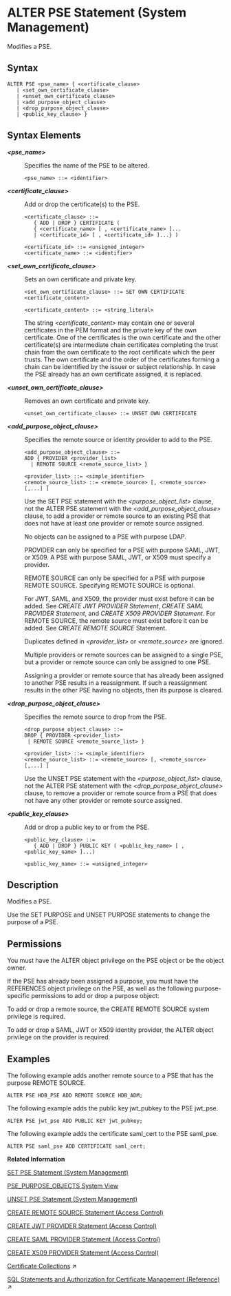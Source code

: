 <!-- loio9c22c6f22df64bc6881d1ed61be18b8d -->

# ALTER PSE Statement \(System Management\)

Modifies a PSE.



## Syntax

```
ALTER PSE <pse_name> { <certificate_clause>
   | <set_own_certificate_clause>
   | <unset_own_certificate_clause>
   | <add_purpose_object_clause>
   | <drop_purpose_object_clause>
   | <public_key_clause> } 
```



## Syntax Elements


<dl>
<dt><b>

*<pse\_name\>*

</b></dt>
<dd>

Specifies the name of the PSE to be altered.

```
<pse_name> ::= <identifier>
```



</dd><dt><b>

*<certificate\_clause\>*

</b></dt>
<dd>

Add or drop the certificate\(s\) to the PSE.

```
<certificate_clause> ::= 
   { ADD | DROP } CERTIFICATE ( 
   { <certificate_name> [ , <certificate_name> ]...
   | <certificate_id> [ , <certificate_id> ]...} )

<certificate_id> ::= <unsigned_integer>
<certificate_name> ::= <identifier>
```



</dd><dt><b>

*<set\_own\_certificate\_clause\>*

</b></dt>
<dd>

Sets an own certificate and private key.

```
<set_own_certificate_clause> ::= SET OWN CERTIFICATE <certificate_content>

<certificate_content> ::= <string_literal>
```

The string *<certificate\_content\>* may contain one or several certificates in the PEM format and the private key of the own certificate. One of the certificates is the own certificate and the other certificate\(s\) are intermediate chain certificates completing the trust chain from the own certificate to the root certificate which the peer trusts. The own certificate and the order of the certificates forming a chain can be identified by the issuer or subject relationship. In case the PSE already has an own certificate assigned, it is replaced.



</dd><dt><b>

*<unset\_own\_certificate\_clause\>*

</b></dt>
<dd>

Removes an own certificate and private key.

```
<unset_own_certificate_clause> ::= UNSET OWN CERTIFICATE
```



</dd><dt><b>

*<add\_purpose\_object\_clause\>*

</b></dt>
<dd>

Specifies the remote source or identity provider to add to the PSE.

```
<add_purpose_object_clause> ::= 
ADD { PROVIDER <provider_list>
  | REMOTE SOURCE <remote_source_list> }

<provider_list> ::= <simple_identifier>
<remote_source_list> ::= <remote_source> [, <remote_source> [,...] ]

```

Use the SET PSE statement with the *<purpose\_object\_list\>* clause, not the ALTER PSE statement with the *<add\_purpose\_object\_clause\>* clause, to add a provider or remote source to an existing PSE that does not have at least one provider or remote source assigned.

No objects can be assigned to a PSE with purpose LDAP.

PROVIDER can only be specified for a PSE with purpose SAML, JWT, or X509. A PSE with purpose SAML, JWT, or X509 must specify a provider.

REMOTE SOURCE can only be specified for a PSE with purpose REMOTE SOURCE. Specifying REMOTE SOURCE is optional.

For JWT, SAML, and X509, the provider must exist before it can be added. See *CREATE JWT PROVIDER Statement*, *CREATE SAML PROVIDER Statement*, and *CREATE X509 PROVIDER Statement*. For REMOTE SOURCE, the remote source must exist before it can be added. See *CREATE REMOTE SOURCE* Statement.

Duplicates defined in *<provider\_list\>* or *<remote\_source\>* are ignored.

Multiple providers or remote sources can be assigned to a single PSE, but a provider or remote source can only be assigned to one PSE.

Assigning a provider or remote source that has already been assigned to another PSE results in a reassignment. If such a reassignment results in the other PSE having no objects, then its purpose is cleared.



</dd>
</dl>


<dl>
<dt><b>

*<drop\_purpose\_object\_clause\>*

</b></dt>
<dd>

Specifies the remote source to drop from the PSE.

```
<drop_purpose_object_clause> ::= 
DROP { PROVIDER <provider_list>
 | REMOTE SOURCE <remote_source_list> }

<provider_list> ::= <simple_identifier>
<remote_source_list> ::= <remote_source> [, <remote_source> [,...] ]

```

Use the UNSET PSE statement with the *<purpose\_object\_list\>* clause, not the ALTER PSE statement with the *<drop\_purpose\_object\_clause\>* clause, to remove a provider or remote source from a PSE that does not have any other provider or remote source assigned.



</dd><dt><b>

*<public\_key\_clause\>*

</b></dt>
<dd>

Add or drop a public key to or from the PSE.

```
<public_key_clause> ::= 
   { ADD | DROP } PUBLIC KEY ( <public_key_name> [ , <public_key_name> ]...)

<public_key_name> ::= <unsigned_integer>
```



</dd>
</dl>



## Description

Modifies a PSE.

Use the SET PURPOSE and UNSET PURPOSE statements to change the purpose of a PSE.



<a name="loio9c22c6f22df64bc6881d1ed61be18b8d__section_uxr_f5x_vcb"/>

## Permissions

You must have the ALTER object privilege on the PSE object or be the object owner.

If the PSE has already been assigned a purpose, you must have the REFERENCES object privilege on the PSE, as well as the following purpose-specific permissions to add or drop a purpose object:

To add or drop a remote source, the CREATE REMOTE SOURCE system privilege is required.

To add or drop a SAML, JWT or X509 identity provider, the ALTER object privilege on the provider is required.



## Examples

The following example adds another remote source to a PSE that has the purpose REMOTE SOURCE.

```
ALTER PSE HDB_PSE ADD REMOTE SOURCE HDB_ADM;
```

The following example adds the public key jwt\_pubkey to the PSE jwt\_pse.

```
ALTER PSE jwt_pse ADD PUBLIC KEY jwt_pubkey;
```

The following example adds the certificate saml\_cert to the PSE saml\_pse.

```
ALTER PSE saml_pse ADD CERTIFICATE saml_cert;
```

**Related Information**  


[SET PSE Statement \(System Management\)](set-pse-statement-system-management-10fe807.md "Sets the purpose of a PSE.")

[PSE\_PURPOSE\_OBJECTS System View](../../020-System-Views-Reference/021-System-Views/pse-purpose-objects-system-view-437cd32.md "Provides information about all PSEs and their assigned providers or hosts, referred to as purpose objects.")

[UNSET PSE Statement \(System Management\)](unset-pse-statement-system-management-4082553.md "Removes the purpose for a PSE.")

[CREATE REMOTE SOURCE Statement \(Access Control\)](create-remote-source-statement-access-control-20d4834.md "Defines an external data source that can connect to the SAP HANA database.")

[CREATE JWT PROVIDER Statement \(Access Control\)](create-jwt-provider-statement-access-control-bfe3daf.md "Defines a JWT provider in the SAP HANA database.")

[CREATE SAML PROVIDER Statement \(Access Control\)](create-saml-provider-statement-access-control-20d4cca.md "Defines a SAML provider in the SAP HANA database.")

[CREATE X509 PROVIDER Statement \(Access Control\)](create-x509-provider-statement-access-control-3b3163d.md "Defines an X.509 provider in the SAP HANA database.")

[Certificate Collections](https://help.sap.com/viewer/a1317de16a1e41a6b0ff81849d80713c/2023_4_QRC/en-US/75d0cfec8e4f44c3a649d26e9cefa314.html "A certificate collection is a secure location where the public-key certificates of trusted communication partners or root certificates from trusted Certification Authorities are stored. Certificate collections are created and managed as database objects directly in the SAP HANA database.") :arrow_upper_right:

[SQL Statements and Authorization for Certificate Management (Reference)](https://help.sap.com/viewer/a1317de16a1e41a6b0ff81849d80713c/2023_4_QRC/en-US/f32bcc9c4b734f24bedaf6253e7981d6.html "All administration tasks related to the management of public-key certificates (and public keys) can be performed using SQL.") :arrow_upper_right:

